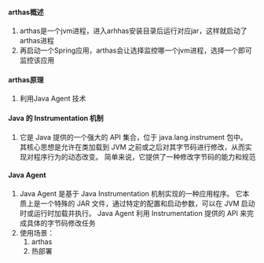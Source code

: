 #### arthas概述
1. arthas是一个jvm进程，进入arhhas安装目录后运行对应jar，这样就启动了arthas进程
2. 再启动一个Spring应用，arthas会让选择监控哪一个jvm进程，选择一个即可监控该应用


#### arthas原理
1. 利用Java Agent 技术


#### Java 的 Instrumentation 机制
1. 它是 Java 提供的一个强大的 API 集合，位于 java.lang.instrument 包中。
   其核心思想是允许在类加载到 JVM 之前或之后对其字节码进行修改，从而实现对程序行为的动态改变。
   简单来说，它提供了一种修改字节码的能力和规范


#### Java Agent
1. Java Agent 是基于 Java Instrumentation 机制实现的一种应用程序。
   它本质上是一个特殊的 JAR 文件，通过特定的配置和启动参数，可以在 JVM 启动时或运行时加载并执行。
   Java Agent 利用 Instrumentation 提供的 API 来完成具体的字节码修改任务
2. 使用场景：
    1. arthas
    2. 热部署